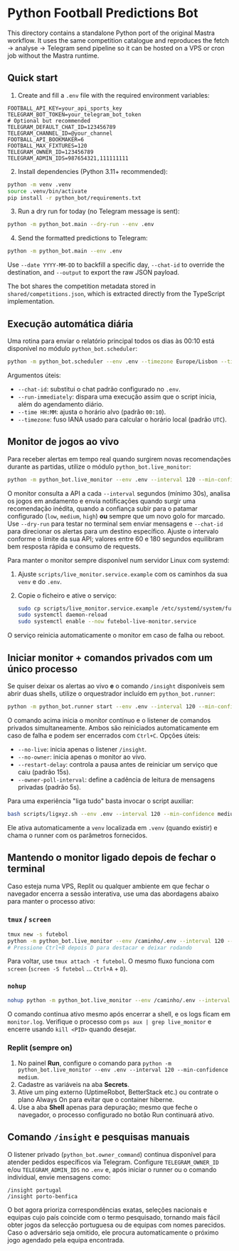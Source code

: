 # Python Football Predictions Bot

This directory contains a standalone Python port of the original Mastra workflow. It uses the same competition catalogue and reproduces the fetch → analyse → Telegram send pipeline so it can be hosted on a VPS or cron job without the Mastra runtime.

## Quick start

1. Create and fill a `.env` file with the required environment variables:

```env
FOOTBALL_API_KEY=your_api_sports_key
TELEGRAM_BOT_TOKEN=your_telegram_bot_token
# Optional but recommended
TELEGRAM_DEFAULT_CHAT_ID=123456789
TELEGRAM_CHANNEL_ID=@your_channel
FOOTBALL_API_BOOKMAKER=6
FOOTBALL_MAX_FIXTURES=120
TELEGRAM_OWNER_ID=123456789
TELEGRAM_ADMIN_IDS=987654321,111111111
```

2. Install dependencies (Python 3.11+ recommended):

```bash
python -m venv .venv
source .venv/bin/activate
pip install -r python_bot/requirements.txt
```

3. Run a dry run for today (no Telegram message is sent):

```bash
python -m python_bot.main --dry-run --env .env
```

4. Send the formatted predictions to Telegram:

```bash
python -m python_bot.main --env .env
```

Use `--date YYYY-MM-DD` to backfill a specific day, `--chat-id` to override the destination, and `--output` to export the raw JSON payload.

The bot shares the competition metadata stored in `shared/competitions.json`, which is extracted directly from the TypeScript implementation.

## Execução automática diária

Uma rotina para enviar o relatório principal todos os dias às 00:10 está disponível no módulo `python_bot.scheduler`:

```bash
python -m python_bot.scheduler --env .env --timezone Europe/Lisbon --time 00:10
```

Argumentos úteis:

- `--chat-id`: substitui o chat padrão configurado no `.env`.
- `--run-immediately`: dispara uma execução assim que o script inicia, além do agendamento diário.
- `--time HH:MM`: ajusta o horário alvo (padrão `00:10`).
- `--timezone`: fuso IANA usado para calcular o horário local (padrão `UTC`).

## Monitor de jogos ao vivo

Para receber alertas em tempo real quando surgirem novas recomendações durante as partidas, utilize o módulo `python_bot.live_monitor`:

```bash
python -m python_bot.live_monitor --env .env --interval 120 --min-confidence medium
```

O monitor consulta a API a cada `--interval` segundos (mínimo 30s), analisa os jogos em andamento e envia notificações quando surgir uma recomendação inédita, quando a confiança subir para o patamar configurado (`low`, `medium`, `high`) **ou** sempre que um novo golo for marcado. Use `--dry-run` para testar no terminal sem enviar mensagens e `--chat-id` para direcionar os alertas para um destino específico. Ajuste o intervalo conforme o limite da sua API; valores entre 60 e 180 segundos equilibram bem resposta rápida e consumo de requests.

Para manter o monitor sempre disponível num servidor Linux com systemd:

1. Ajuste `scripts/live_monitor.service.example` com os caminhos da sua `venv` e do `.env`.
2. Copie o ficheiro e ative o serviço:

   ```bash
   sudo cp scripts/live_monitor.service.example /etc/systemd/system/futebol-live-monitor.service
   sudo systemctl daemon-reload
   sudo systemctl enable --now futebol-live-monitor.service
   ```

O serviço reinicia automaticamente o monitor em caso de falha ou reboot.

## Iniciar monitor + comandos privados com um único processo

Se quiser deixar os alertas ao vivo **e** o comando `/insight` disponíveis sem abrir duas shells, utilize o orquestrador incluído em `python_bot.runner`:

```bash
python -m python_bot.runner start --env .env --interval 120 --min-confidence medium
```

O comando acima inicia o monitor contínuo e o listener de comandos privados simultaneamente. Ambos são reiniciados automaticamente em caso de falha e podem ser encerrados com `Ctrl+C`. Opções úteis:

- `--no-live`: inicia apenas o listener `/insight`.
- `--no-owner`: inicia apenas o monitor ao vivo.
- `--restart-delay`: controla a pausa antes de reiniciar um serviço que caiu (padrão 15s).
- `--owner-poll-interval`: define a cadência de leitura de mensagens privadas (padrão 5s).

Para uma experiência "liga tudo" basta invocar o script auxiliar:

```bash
bash scripts/ligxyz.sh --env .env --interval 120 --min-confidence medium
```

Ele ativa automaticamente a `venv` localizada em `.venv` (quando existir) e chama o runner com os parâmetros fornecidos.

## Mantendo o monitor ligado depois de fechar o terminal

Caso esteja numa VPS, Replit ou qualquer ambiente em que fechar o navegador encerra a sessão interativa, use uma das abordagens abaixo para manter o processo ativo:

### `tmux` / `screen`

```bash
tmux new -s futebol
python -m python_bot.live_monitor --env /caminho/.env --interval 120 --min-confidence medium
# Pressione Ctrl+B depois D para destacar e deixar rodando
```

Para voltar, use `tmux attach -t futebol`. O mesmo fluxo funciona com `screen` (`screen -S futebol` … `Ctrl+A` + `D`).

### `nohup`

```bash
nohup python -m python_bot.live_monitor --env /caminho/.env --interval 120 --min-confidence medium > monitor.log 2>&1 &
```

O comando continua ativo mesmo após encerrar a shell, e os logs ficam em `monitor.log`. Verifique o processo com `ps aux | grep live_monitor` e encerre usando `kill <PID>` quando desejar.

### Replit (sempre on)

1. No painel **Run**, configure o comando para `python -m python_bot.live_monitor --env .env --interval 120 --min-confidence medium`.
2. Cadastre as variáveis na aba **Secrets**.
3. Ative um ping externo (UptimeRobot, BetterStack etc.) ou contrate o plano Always On para evitar que o container hiberne.
4. Use a aba **Shell** apenas para depuração; mesmo que feche o navegador, o processo configurado no botão Run continuará ativo.

## Comando `/insight` e pesquisas manuais

O listener privado (`python_bot.owner_command`) continua disponível para atender pedidos específicos via Telegram. Configure `TELEGRAM_OWNER_ID` e/ou `TELEGRAM_ADMIN_IDS` no `.env` e, após iniciar o runner ou o comando individual, envie mensagens como:

```
/insight portugal
/insight porto-benfica
```

O bot agora prioriza correspondências exatas, seleções nacionais e equipas cujo país coincide com o termo pesquisado, tornando mais fácil obter jogos da selecção portuguesa ou de equipas com nomes parecidos. Caso o adversário seja omitido, ele procura automaticamente o próximo jogo agendado pela equipa encontrada.
